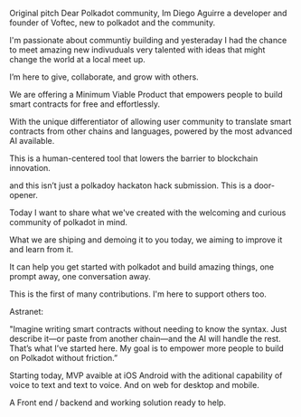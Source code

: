 Original pitch
Dear Polkadot community, Im Diego Aguirre a developer and founder of Voftec, new to polkadot and the community. 

I'm passionate about communtiy building and yesteraday I had the chance to meet amazing new indivuduals very talented with ideas that might change the world at a local meet up.

I’m here to give, collaborate, and grow with others. 

We are offering a Minimum Viable Product that empowers people to build smart contracts for free and effortlessly.

With the unique differentiator of allowing user community to translate smart contracts from other chains and languages, powered by the most advanced AI available.

This is a human-centered tool that lowers the barrier to blockchain innovation.

and this isn’t just a polkadoy hackaton hack submission. This is a door-opener.

Today I want to share what we've created with the welcoming and curious community of polkadot in mind. 

What we are shiping and demoing it to you today, we aiming to improve it and learn from it.

It can help you get started with polkadot and build amazing things, one prompt away, one conversation away.

This is the first of many contributions. I'm here to support others too.

Astranet:

"Imagine writing smart contracts without needing to know the syntax. Just describe it—or paste from another chain—and the AI will handle the rest. That’s what I’ve started here. My goal is to empower more people to build on Polkadot without friction.”

Starting today, MVP avaible at iOS Android with the aditional capability of voice to text and text to voice. And on web for desktop and mobile. 

A Front end / backend and working solution ready to help.
